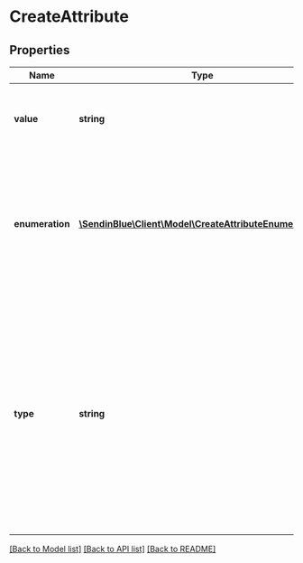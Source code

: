 # CreateAttribute

## Properties
Name | Type | Description | Notes
------------ | ------------- | ------------- | -------------
**value** | **string** | Value of the attribute. Use only if the attribute&#39;s category is &#39;calculated&#39; or &#39;global&#39; | [optional] 
**enumeration** | [**\SendinBlue\Client\Model\CreateAttributeEnumeration[]**](CreateAttributeEnumeration.md) | List of values and labels that the attribute can take. Use only if the attribute&#39;s category is \"category\". For example, &#x60;[{\"value\":1, \"label\":\"male\"}, {\"value\":2, \"label\":\"female\"}]&#x60; | [optional] 
**type** | **string** | Type of the attribute. Use only if the attribute&#39;s category is &#39;normal&#39;, &#39;category&#39; or &#39;transactional&#39; ( type &#39;boolean&#39; is only available if the category is &#39;normal&#39; attribute, type &#39;id&#39; is only available if the category is &#39;transactional&#39; attribute &amp; type &#39;category&#39; is only available if the category is &#39;category&#39; attribute ) | [optional] 

[[Back to Model list]](../../README.md#documentation-for-models) [[Back to API list]](../../README.md#documentation-for-api-endpoints) [[Back to README]](../../README.md)



